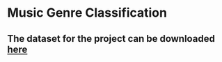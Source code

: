 # Music Genre Classification
## The dataset for the project can be downloaded [here](https://www.kaggle.com/datasets/andradaolteanu/gtzan-dataset-music-genre-classification)